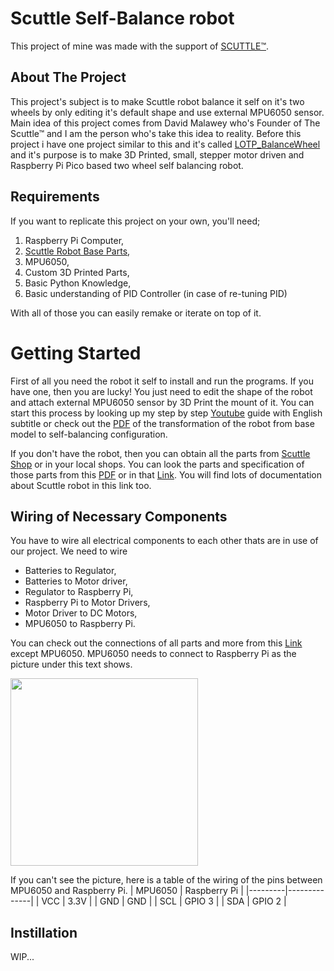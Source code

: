 # Scuttle Self-Balance robot
This project of mine was made with the support of [SCUTTLE™](https://www.scuttlerobot.org/). 

## About The Project
This project's subject is to make Scuttle robot balance it self on it's two wheels by only editing it's default shape and use external MPU6050 sensor. Main idea of this project comes from David Malawey who's Founder of The Scuttle™ and I am the person who's take this idea to reality. Before this project i have one project similar to this and it's called [LOTP_BalanceWheel](https://github.com/SMDHuman/BalanceWheel) and it's purpose is to make 3D Printed, small, stepper motor driven and Raspberry Pi Pico based two wheel self balancing robot.

## Requirements 
If you want to replicate this project on your own, you'll need;
1. Raspberry Pi Computer,
2. [Scuttle Robot Base Parts](https://github.com/SMDHuman/ScuttleBalancingRobot/blob/main/docs/Item%20Links%2020230606.pdf),
3. MPU6050,
4. Custom 3D Printed Parts,
5. Basic Python Knowledge,
6. Basic understanding of PID Controller (in case of re-tuning PID)

With all of those you can easily remake or iterate on top of it. 

# Getting Started
First of all you need the robot it self to install and run the programs. If you have one, then you are lucky! You just need to edit the shape of the robot and attach external MPU6050 sensor by 3D Print the mount of it. You can start this process by looking up my step by step [Youtube](https://youtu.be/XI1HBQYeNek) guide with English subtitle or check out the [PDF](https://github.com/SMDHuman/ScuttleBalancingRobot/blob/main/docs/Self%20Balanced%20Robot%20Transformation.pdf) of the transformation of the robot from base model to self-balancing configuration.

If you don't have the robot, then you can obtain all the parts from [Scuttle Shop](https://www.scuttlerobot.org/shop/) or in your local shops. You can look the parts and specification of those parts from this [PDF](https://github.com/SMDHuman/ScuttleBalancingRobot/blob/main/docs/Item%20Links%2020230606.pdf) or in that [Link](https://www.scuttlerobot.org/resources/). You will find lots of documentation about Scuttle robot in this link too.

## Wiring of Necessary Components
You have to wire all electrical components to each other thats are in use of our project. We need to wire
* Batteries to Regulator,
* Batteries to Motor driver,
* Regulator to Raspberry Pi,
* Raspberry Pi to Motor Drivers,
* Motor Driver to DC Motors,
* MPU6050 to Raspberry Pi.

You can check out the connections of all parts and more from this [Link](https://www.scuttlerobot.org/resource/guide/wiring-guide/) except MPU6050. MPU6050 needs to connect to Raspberry Pi as the picture under this text shows.

<img src="https://github.com/SMDHuman/ScuttleBalancingRobot/blob/main/images/Raspbery%20Pi%20to%20MPU6050.jpeg"  width="300">

If you can't see the picture, here is a table of the wiring of the pins between MPU6050 and Raspberry Pi.
| MPU6050 | Raspberry Pi |
|---------|--------------|
| VCC     | 3.3V         |
| GND     | GND          |
| SCL     | GPIO 3       |
| SDA     | GPIO 2       |

## Instillation 
WIP...
